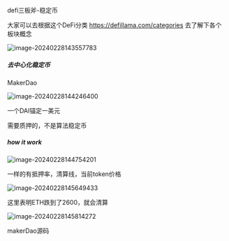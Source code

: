 defi三板斧-稳定币

大家可以去根据这个DeFi分类 https://defillama.com/categories  去了解下各个板块概念

![image-20240228143557783](C:\Users\Administrator\AppData\Roaming\Typora\typora-user-images\image-20240228143557783.png)



##### 去中心化稳定币

MakerDao 

![image-20240228144246400](C:\Users\Administrator\AppData\Roaming\Typora\typora-user-images\image-20240228144246400.png)

一个DAI锚定一美元

需要质押的，不是算法稳定币

##### how it work

![image-20240228144754201](C:\Users\Administrator\AppData\Roaming\Typora\typora-user-images\image-20240228144754201.png)

一样的有抵押率，清算线，当前token价格

![image-20240228145649433](C:\Users\Administrator\AppData\Roaming\Typora\typora-user-images\image-20240228145649433.png)



这里表明ETH跌到了2600，就会清算

![image-20240228145814272](C:\Users\Administrator\AppData\Roaming\Typora\typora-user-images\image-20240228145814272.png)



makerDao源码



